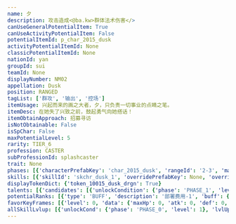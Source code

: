 ```yaml
---
name: 夕
description: 攻击造成<@ba.kw>群体法术伤害</>
canUseGeneralPotentialItem: True
canUseActivityPotentialItem: False
potentialItemId: p_char_2015_dusk
activityPotentialItemId: None
classicPotentialItemId: None
nationId: yan
groupId: sui
teamId: None
displayNumber: NM02
appellation: Dusk
position: RANGED
tagList: ['群攻', '输出', '控场']
itemUsage: 兴起而来的画之大者，夕，只负责一切事业的点睛之笔。
itemDesc: 在她失了兴致之前，鼓起勇气向她搭话！
itemObtainApproach: 招募寻访
isNotObtainable: False
isSpChar: False
maxPotentialLevel: 5
rarity: TIER_6
profession: CASTER
subProfessionId: splashcaster
trait: None
phases: [{'characterPrefabKey': 'char_2015_dusk', 'rangeId': '2-3', 'maxLevel': 50, 'attributesKeyFrames': [{'level': 1, 'data': {'maxHp': 808, 'atk': 426, 'def': 50, 'magicResistance': 10.0, 'cost': 31, 'blockCnt': 1, 'moveSpeed': 1.0, 'attackSpeed': 100.0, 'baseAttackTime': 2.9, 'respawnTime': 70, 'hpRecoveryPerSec': 0.0, 'spRecoveryPerSec': 1.0, 'maxDeployCount': 1, 'maxDeckStackCnt': 0, 'tauntLevel': 0, 'massLevel': 0, 'baseForceLevel': 0, 'stunImmune': False, 'silenceImmune': False, 'sleepImmune': False, 'frozenImmune': False, 'levitateImmune': False}}, {'level': 50, 'data': {'maxHp': 1123, 'atk': 601, 'def': 77, 'magicResistance': 10.0, 'cost': 31, 'blockCnt': 1, 'moveSpeed': 1.0, 'attackSpeed': 100.0, 'baseAttackTime': 2.9, 'respawnTime': 70, 'hpRecoveryPerSec': 0.0, 'spRecoveryPerSec': 1.0, 'maxDeployCount': 1, 'maxDeckStackCnt': 0, 'tauntLevel': 0, 'massLevel': 0, 'baseForceLevel': 0, 'stunImmune': False, 'silenceImmune': False, 'sleepImmune': False, 'frozenImmune': False, 'levitateImmune': False}}], 'evolveCost': None}, {'characterPrefabKey': 'char_2015_dusk', 'rangeId': '3-6', 'maxLevel': 80, 'attributesKeyFrames': [{'level': 1, 'data': {'maxHp': 1123, 'atk': 601, 'def': 77, 'magicResistance': 15.0, 'cost': 34, 'blockCnt': 1, 'moveSpeed': 1.0, 'attackSpeed': 100.0, 'baseAttackTime': 2.9, 'respawnTime': 70, 'hpRecoveryPerSec': 0.0, 'spRecoveryPerSec': 1.0, 'maxDeployCount': 1, 'maxDeckStackCnt': 0, 'tauntLevel': 0, 'massLevel': 0, 'baseForceLevel': 0, 'stunImmune': False, 'silenceImmune': False, 'sleepImmune': False, 'frozenImmune': False, 'levitateImmune': False}}, {'level': 80, 'data': {'maxHp': 1404, 'atk': 771, 'def': 106, 'magicResistance': 15.0, 'cost': 34, 'blockCnt': 1, 'moveSpeed': 1.0, 'attackSpeed': 100.0, 'baseAttackTime': 2.9, 'respawnTime': 70, 'hpRecoveryPerSec': 0.0, 'spRecoveryPerSec': 1.0, 'maxDeployCount': 1, 'maxDeckStackCnt': 0, 'tauntLevel': 0, 'massLevel': 0, 'baseForceLevel': 0, 'stunImmune': False, 'silenceImmune': False, 'sleepImmune': False, 'frozenImmune': False, 'levitateImmune': False}}], 'evolveCost': [{'id': '3251', 'count': 5, 'type': 'MATERIAL'}, {'id': '30062', 'count': 6, 'type': 'MATERIAL'}, {'id': '30042', 'count': 3, 'type': 'MATERIAL'}]}, {'characterPrefabKey': 'char_2015_dusk', 'rangeId': '3-6', 'maxLevel': 90, 'attributesKeyFrames': [{'level': 1, 'data': {'maxHp': 1404, 'atk': 771, 'def': 106, 'magicResistance': 20.0, 'cost': 34, 'blockCnt': 1, 'moveSpeed': 1.0, 'attackSpeed': 100.0, 'baseAttackTime': 2.9, 'respawnTime': 70, 'hpRecoveryPerSec': 0.0, 'spRecoveryPerSec': 1.0, 'maxDeployCount': 1, 'maxDeckStackCnt': 0, 'tauntLevel': 0, 'massLevel': 0, 'baseForceLevel': 0, 'stunImmune': False, 'silenceImmune': False, 'sleepImmune': False, 'frozenImmune': False, 'levitateImmune': False}}, {'level': 90, 'data': {'maxHp': 1801, 'atk': 918, 'def': 127, 'magicResistance': 20.0, 'cost': 34, 'blockCnt': 1, 'moveSpeed': 1.0, 'attackSpeed': 100.0, 'baseAttackTime': 2.9, 'respawnTime': 70, 'hpRecoveryPerSec': 0.0, 'spRecoveryPerSec': 1.0, 'maxDeployCount': 1, 'maxDeckStackCnt': 0, 'tauntLevel': 0, 'massLevel': 0, 'baseForceLevel': 0, 'stunImmune': False, 'silenceImmune': False, 'sleepImmune': False, 'frozenImmune': False, 'levitateImmune': False}}], 'evolveCost': [{'id': '3253', 'count': 4, 'type': 'MATERIAL'}, {'id': '30145', 'count': 4, 'type': 'MATERIAL'}, {'id': '30084', 'count': 6, 'type': 'MATERIAL'}]}]
skills: [{'skillId': 'skchr_dusk_1', 'overridePrefabKey': None, 'overrideTokenKey': None, 'levelUpCostCond': [{'unlockCond': {'phase': 'PHASE_2', 'level': 1}, 'lvlUpTime': 28800, 'levelUpCost': [{'id': '3303', 'count': 8, 'type': 'MATERIAL'}, {'id': '30014', 'count': 4, 'type': 'MATERIAL'}, {'id': '30093', 'count': 7, 'type': 'MATERIAL'}]}, {'unlockCond': {'phase': 'PHASE_2', 'level': 1}, 'lvlUpTime': 57600, 'levelUpCost': [{'id': '3303', 'count': 12, 'type': 'MATERIAL'}, {'id': '30054', 'count': 4, 'type': 'MATERIAL'}, {'id': '31014', 'count': 9, 'type': 'MATERIAL'}]}, {'unlockCond': {'phase': 'PHASE_2', 'level': 1}, 'lvlUpTime': 86400, 'levelUpCost': [{'id': '3303', 'count': 15, 'type': 'MATERIAL'}, {'id': '30145', 'count': 6, 'type': 'MATERIAL'}, {'id': '30074', 'count': 4, 'type': 'MATERIAL'}]}], 'unlockCond': {'phase': 'PHASE_0', 'level': 1}}, {'skillId': 'skchr_dusk_2', 'overridePrefabKey': None, 'overrideTokenKey': None, 'levelUpCostCond': [{'unlockCond': {'phase': 'PHASE_2', 'level': 1}, 'lvlUpTime': 28800, 'levelUpCost': [{'id': '3303', 'count': 8, 'type': 'MATERIAL'}, {'id': '31014', 'count': 4, 'type': 'MATERIAL'}, {'id': '30013', 'count': 11, 'type': 'MATERIAL'}]}, {'unlockCond': {'phase': 'PHASE_2', 'level': 1}, 'lvlUpTime': 57600, 'levelUpCost': [{'id': '3303', 'count': 12, 'type': 'MATERIAL'}, {'id': '30064', 'count': 3, 'type': 'MATERIAL'}, {'id': '31034', 'count': 5, 'type': 'MATERIAL'}]}, {'unlockCond': {'phase': 'PHASE_2', 'level': 1}, 'lvlUpTime': 86400, 'levelUpCost': [{'id': '3303', 'count': 15, 'type': 'MATERIAL'}, {'id': '30125', 'count': 6, 'type': 'MATERIAL'}, {'id': '30044', 'count': 4, 'type': 'MATERIAL'}]}], 'unlockCond': {'phase': 'PHASE_1', 'level': 1}}, {'skillId': 'skchr_dusk_3', 'overridePrefabKey': None, 'overrideTokenKey': 'token_10015_dusk_drgn', 'levelUpCostCond': [{'unlockCond': {'phase': 'PHASE_2', 'level': 1}, 'lvlUpTime': 28800, 'levelUpCost': [{'id': '3303', 'count': 8, 'type': 'MATERIAL'}, {'id': '31024', 'count': 4, 'type': 'MATERIAL'}, {'id': '30103', 'count': 5, 'type': 'MATERIAL'}]}, {'unlockCond': {'phase': 'PHASE_2', 'level': 1}, 'lvlUpTime': 57600, 'levelUpCost': [{'id': '3303', 'count': 12, 'type': 'MATERIAL'}, {'id': '30074', 'count': 4, 'type': 'MATERIAL'}, {'id': '30054', 'count': 8, 'type': 'MATERIAL'}]}, {'unlockCond': {'phase': 'PHASE_2', 'level': 1}, 'lvlUpTime': 86400, 'levelUpCost': [{'id': '3303', 'count': 15, 'type': 'MATERIAL'}, {'id': '30145', 'count': 6, 'type': 'MATERIAL'}, {'id': '30084', 'count': 6, 'type': 'MATERIAL'}]}], 'unlockCond': {'phase': 'PHASE_2', 'level': 1}}]
displayTokenDict: {'token_10015_dusk_drgn': True}
talents: [{'candidates': [{'unlockCondition': {'phase': 'PHASE_1', 'level': 1}, 'requiredPotentialRank': 0, 'prefabKey': '1', 'name': '化境', 'description': '击杀一名敌人获得2%攻击力，最多可叠加10层', 'rangeId': None, 'blackboard': [{'key': 'atk', 'value': 0.02, 'valueStr': None}, {'key': 'max_stack_cnt', 'value': 10.0, 'valueStr': None}], 'tokenKey': None}, {'unlockCondition': {'phase': 'PHASE_1', 'level': 1}, 'requiredPotentialRank': 4, 'prefabKey': '1', 'name': '化境', 'description': '击杀一名敌人获得2%攻击力，最多可叠加13<@ba.talpu>（+3）</>层', 'rangeId': None, 'blackboard': [{'key': 'atk', 'value': 0.02, 'valueStr': None}, {'key': 'max_stack_cnt', 'value': 13.0, 'valueStr': None}], 'tokenKey': None}, {'unlockCondition': {'phase': 'PHASE_2', 'level': 1}, 'requiredPotentialRank': 0, 'prefabKey': '1', 'name': '化境', 'description': '夕与"小自在"击杀一名敌人时，夕获得2%攻击力，最多可叠加15层', 'rangeId': None, 'blackboard': [{'key': 'atk', 'value': 0.02, 'valueStr': None}, {'key': 'max_stack_cnt', 'value': 15.0, 'valueStr': None}], 'tokenKey': None}, {'unlockCondition': {'phase': 'PHASE_2', 'level': 1}, 'requiredPotentialRank': 4, 'prefabKey': '1', 'name': '化境', 'description': '夕与"小自在"击杀一名敌人时，夕获得2%攻击力，最多可叠加18<@ba.talpu>（+3）</>层', 'rangeId': None, 'blackboard': [{'key': 'atk', 'value': 0.02, 'valueStr': None}, {'key': 'max_stack_cnt', 'value': 18.0, 'valueStr': None}], 'tokenKey': None}]}, {'candidates': [{'unlockCondition': {'phase': 'PHASE_2', 'level': 1}, 'requiredPotentialRank': 0, 'prefabKey': '2', 'name': '点睛', 'description': '部署后首次攻击敌人时，在目标位置（可部署地面）召唤一个“小自在”（持续25秒）', 'rangeId': None, 'blackboard': [{'key': 'attack@tokenduration', 'value': 25.0, 'valueStr': None}], 'tokenKey': 'token_10015_dusk_drgn'}]}]
potentialRanks: [{'type': 'BUFF', 'description': '部署费用-1', 'buff': {'attributes': {'abnormalFlags': None, 'abnormalImmunes': None, 'abnormalAntis': None, 'abnormalCombos': None, 'abnormalComboImmunes': None, 'attributeModifiers': [{'attributeType': 'COST', 'formulaItem': 'ADDITION', 'value': -1.0, 'loadFromBlackboard': False, 'fetchBaseValueFromSourceEntity': False}]}}, 'equivalentCost': None}, {'type': 'BUFF', 'description': '再部署时间-4秒', 'buff': {'attributes': {'abnormalFlags': None, 'abnormalImmunes': None, 'abnormalAntis': None, 'abnormalCombos': None, 'abnormalComboImmunes': None, 'attributeModifiers': [{'attributeType': 'RESPAWN_TIME', 'formulaItem': 'ADDITION', 'value': -4.0, 'loadFromBlackboard': False, 'fetchBaseValueFromSourceEntity': False}]}}, 'equivalentCost': None}, {'type': 'BUFF', 'description': '攻击力+34', 'buff': {'attributes': {'abnormalFlags': None, 'abnormalImmunes': None, 'abnormalAntis': None, 'abnormalCombos': None, 'abnormalComboImmunes': None, 'attributeModifiers': [{'attributeType': 'ATK', 'formulaItem': 'ADDITION', 'value': 34.0, 'loadFromBlackboard': False, 'fetchBaseValueFromSourceEntity': False}]}}, 'equivalentCost': None}, {'type': 'CUSTOM', 'description': '第一天赋效果增强', 'buff': None, 'equivalentCost': None}, {'type': 'BUFF', 'description': '部署费用-1', 'buff': {'attributes': {'abnormalFlags': None, 'abnormalImmunes': None, 'abnormalAntis': None, 'abnormalCombos': None, 'abnormalComboImmunes': None, 'attributeModifiers': [{'attributeType': 'COST', 'formulaItem': 'ADDITION', 'value': -1.0, 'loadFromBlackboard': False, 'fetchBaseValueFromSourceEntity': False}]}}, 'equivalentCost': None}]
favorKeyFrames: [{'level': 0, 'data': {'maxHp': 0, 'atk': 0, 'def': 0, 'magicResistance': 0.0, 'cost': 0, 'blockCnt': 0, 'moveSpeed': 0.0, 'attackSpeed': 0.0, 'baseAttackTime': 0.0, 'respawnTime': 0, 'hpRecoveryPerSec': 0.0, 'spRecoveryPerSec': 0.0, 'maxDeployCount': 0, 'maxDeckStackCnt': 0, 'tauntLevel': 0, 'massLevel': 0, 'baseForceLevel': 0, 'stunImmune': False, 'silenceImmune': False, 'sleepImmune': False, 'frozenImmune': False, 'levitateImmune': False}}, {'level': 50, 'data': {'maxHp': 0, 'atk': 110, 'def': 0, 'magicResistance': 0.0, 'cost': 0, 'blockCnt': 0, 'moveSpeed': 0.0, 'attackSpeed': 0.0, 'baseAttackTime': 0.0, 'respawnTime': 0, 'hpRecoveryPerSec': 0.0, 'spRecoveryPerSec': 0.0, 'maxDeployCount': 0, 'maxDeckStackCnt': 0, 'tauntLevel': 0, 'massLevel': 0, 'baseForceLevel': 0, 'stunImmune': False, 'silenceImmune': False, 'sleepImmune': False, 'frozenImmune': False, 'levitateImmune': False}}]
allSkillLvlup: [{'unlockCond': {'phase': 'PHASE_0', 'level': 1}, 'lvlUpCost': [{'id': '3301', 'count': 5, 'type': 'MATERIAL'}]}, {'unlockCond': {'phase': 'PHASE_0', 'level': 1}, 'lvlUpCost': [{'id': '3301', 'count': 5, 'type': 'MATERIAL'}, {'id': '30061', 'count': 4, 'type': 'MATERIAL'}, {'id': '30031', 'count': 4, 'type': 'MATERIAL'}]}, {'unlockCond': {'phase': 'PHASE_0', 'level': 1}, 'lvlUpCost': [{'id': '3302', 'count': 8, 'type': 'MATERIAL'}, {'id': '30012', 'count': 7, 'type': 'MATERIAL'}]}, {'unlockCond': {'phase': 'PHASE_1', 'level': 1}, 'lvlUpCost': [{'id': '3302', 'count': 8, 'type': 'MATERIAL'}, {'id': '30022', 'count': 4, 'type': 'MATERIAL'}, {'id': '30052', 'count': 4, 'type': 'MATERIAL'}]}, {'unlockCond': {'phase': 'PHASE_1', 'level': 1}, 'lvlUpCost': [{'id': '3302', 'count': 8, 'type': 'MATERIAL'}, {'id': '30093', 'count': 5, 'type': 'MATERIAL'}]}, {'unlockCond': {'phase': 'PHASE_1', 'level': 1}, 'lvlUpCost': [{'id': '3303', 'count': 8, 'type': 'MATERIAL'}, {'id': '30103', 'count': 3, 'type': 'MATERIAL'}, {'id': '31023', 'count': 5, 'type': 'MATERIAL'}]}]
---
```


